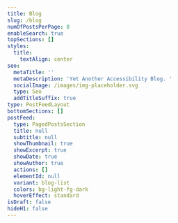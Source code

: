 ```yaml
---
title: Blog
slug: /blog
numOfPostsPerPage: 8
enableSearch: true
topSections: []
styles:
  title:
    textAlign: center
seo:
  metaTitle: ''
  metaDescription: 'Yet Another Accessibility Blog. '
  socialImage: /images/img-placeholder.svg
  type: Seo
  addTitleSuffix: true
type: PostFeedLayout
bottomSections: []
postFeed:
  type: PagedPostsSection
  title: null
  subtitle: null
  showThumbnail: true
  showExcerpt: true
  showDate: true
  showAuthor: true
  actions: []
  elementId: null
  variant: blog-list
  colors: bg-light-fg-dark
  hoverEffect: standard
isDraft: false
hideH1: false
---
```

